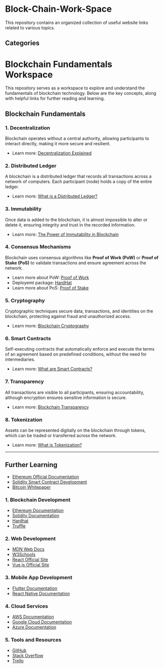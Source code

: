 # Block-Chain-Work-Space
This repository contains an organized collection of useful website links related to various topics.

## Categories
# Blockchain Fundamentals Workspace

This repository serves as a workspace to explore and understand the fundamentals of blockchain technology. Below are the key concepts, along with helpful links for further reading and learning.

## Blockchain Fundamentals

### 1. Decentralization
Blockchain operates without a central authority, allowing participants to interact directly, making it more secure and resilient.

- Learn more: [Decentralization Explained](https://blockgeeks.com/guides/decentralization/)

### 2. Distributed Ledger
A blockchain is a distributed ledger that records all transactions across a network of computers. Each participant (node) holds a copy of the entire ledger.

- Learn more: [What is a Distributed Ledger?](https://www.investopedia.com/terms/d/distributed-ledger.aspx)

### 3. Immutability
Once data is added to the blockchain, it is almost impossible to alter or delete it, ensuring integrity and trust in the recorded information.

- Learn more: [The Power of Immutability in Blockchain](https://101blockchains.com/blockchain-immutability/)

### 4. Consensus Mechanisms
Blockchain uses consensus algorithms like **Proof of Work (PoW)** or **Proof of Stake (PoS)** to validate transactions and ensure agreement across the network.

- Learn more about PoW: [Proof of Work](https://ethereum.org/en/developers/docs/consensus-mechanisms/pow/)
- Deployemt package: [HardHat](https://hardhat.org/hardhat-runner/plugins/nomicfoundation-hardhat-verify#verifying-on-sourcify)
- Learn more about PoS: [Proof of Stake](https://ethereum.org/en/developers/docs/consensus-mechanisms/pos/)

### 5. Cryptography
Cryptographic techniques secure data, transactions, and identities on the blockchain, protecting against fraud and unauthorized access.

- Learn more: [Blockchain Cryptography](https://blockgeeks.com/guides/blockchain-cryptography/)

### 6. Smart Contracts
Self-executing contracts that automatically enforce and execute the terms of an agreement based on predefined conditions, without the need for intermediaries.

- Learn more: [What are Smart Contracts?](https://ethereum.org/en/developers/docs/smart-contracts/)

### 7. Transparency
All transactions are visible to all participants, ensuring accountability, although encryption ensures sensitive information is secure.

- Learn more: [Blockchain Transparency](https://www.ibm.com/blockchain/what-is-blockchain)

### 8. Tokenization
Assets can be represented digitally on the blockchain through tokens, which can be traded or transferred across the network.

- Learn more: [What is Tokenization?](https://www.investopedia.com/terms/t/tokenization.asp)

---

## Further Learning

- [Ethereum Official Documentation](https://ethereum.org/en/developers/docs/)
- [Solidity Smart Contract Development](https://docs.soliditylang.org/en/latest/)
- [Bitcoin Whitepaper](https://bitcoin.org/bitcoin.pdf)

### 1. Blockchain Development
- [Ethereum Documentation](https://ethereum.org/en/developers/docs/)
- [Solidity Documentation](https://docs.soliditylang.org/en/v0.8.0/)
- [Hardhat](https://hardhat.org/)
- [Truffle](https://www.trufflesuite.com/)

### 2. Web Development
- [MDN Web Docs](https://developer.mozilla.org/)
- [W3Schools](https://www.w3schools.com/)
- [React Official Site](https://reactjs.org/)
- [Vue.js Official Site](https://vuejs.org/)

### 3. Mobile App Development
- [Flutter Documentation](https://flutter.dev/docs)
- [React Native Documentation](https://reactnative.dev/docs/getting-started)

### 4. Cloud Services
- [AWS Documentation](https://aws.amazon.com/documentation/)
- [Google Cloud Documentation](https://cloud.google.com/docs)
- [Azure Documentation](https://docs.microsoft.com/en-us/azure/)

### 5. Tools and Resources
- [GitHub](https://github.com/)
- [Stack Overflow](https://stackoverflow.com/)
- [Trello](https://trello.com/)
